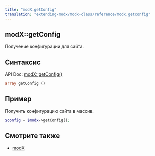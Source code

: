 ```yaml
---
title: "modX.getConfig"
translation: "extending-modx/modx-class/reference/modx.getconfig"
---
```


## modX::getConfig

Получение конфигурации для сайта.

## Синтаксис

API Doc: [modX::getConfig()](http://api.modx.com/revolution/2.2/db_core_model_modx_modx.class.html#%5CmodX::getConfig())

``` php
array getConfig ()
```

## Пример

Получить конфигурацию сайта в массив.

``` php
$config = $modx->getConfig();
```

## Смотрите также

- [modX](extending-modx/core-model/modx "modX")
